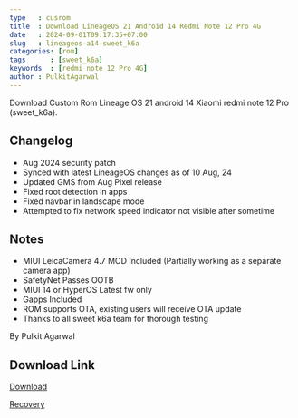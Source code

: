 ```yaml
---
type   : cusrom
title  : Download LineageOS 21 Android 14 Redmi Note 12 Pro 4G
date   : 2024-09-01T09:17:35+07:00
slug   : lineageos-a14-sweet_k6a
categories: [rom]
tags      : [sweet_k6a]
keywords  : [redmi note 12 Pro 4G]
author : PulkitAgarwal
---
```


Download Custom Rom Lineage OS 21 android 14 Xiaomi redmi note 12 Pro (sweet_k6a).

## Changelog
- Aug 2024  security patch
- Synced with latest LineageOS changes as of 10 Aug, 24
- Updated GMS from Aug Pixel release
- Fixed root detection in apps
- Fixed navbar in landscape mode
- Attempted to fix network speed indicator not visible after sometime

## Notes
- MIUI LeicaCamera 4.7 MOD Included (Partially working as a separate camera app)
- SafetyNet Passes OOTB
- MIUI 14 or HyperOS Latest fw only
- Gapps Included
- ROM supports OTA, existing users will receive OTA update
- Thanks to all sweet k6a team for thorough testing 

By Pulkit Agarwal


## Download Link
[Download](https://downloads.pulkit077.workers.dev/0:/Downloads/lineage-21.0-20240812-UNOFFICIAL-sweet_k6a.zip)

[Recovery](https://sourceforge.net/projects/android-sweet/files/recovery/KewL-TWRP-3.7.0_12-sweet_k6a-20231216.img/download)

